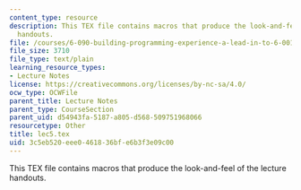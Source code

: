 ```yaml
---
content_type: resource
description: This TEX file contains macros that produce the look-and-feel of the lecture
  handouts.
file: /courses/6-090-building-programming-experience-a-lead-in-to-6-001-january-iap-2005/3c5eb520eee0461836bfe6b3f3e09c00_lec5.tex
file_size: 3710
file_type: text/plain
learning_resource_types:
- Lecture Notes
license: https://creativecommons.org/licenses/by-nc-sa/4.0/
ocw_type: OCWFile
parent_title: Lecture Notes
parent_type: CourseSection
parent_uid: d54943fa-5187-a805-d568-509751968066
resourcetype: Other
title: lec5.tex
uid: 3c5eb520-eee0-4618-36bf-e6b3f3e09c00
---
```

This TEX file contains macros that produce the look-and-feel of the lecture handouts.